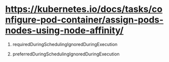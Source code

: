 # https://kubernetes.io/docs/tasks/configure-pod-container/assign-pods-nodes-using-node-affinity/

1. requiredDuringSchedulingIgnoredDuringExecution

2. preferredDuringSchedulingIgnoredDuringExecution 

